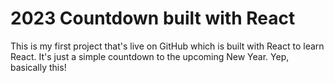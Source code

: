# 2023 Countdown built with React

This is my first project that's live on GitHub which is built with React to learn React. It's just a simple countdown to the upcoming New Year. Yep, basically this!